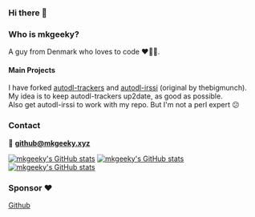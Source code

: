 ### Hi there 👋

### Who is mkgeeky?
A guy from Denmark who loves to code ❤️🧑‍💻.

#### Main Projects
I have forked [autodl-trackers](https://github.com/mkgeeky/autodl-trackers) and [autodl-irssi](https://github.com/mkgeeky/autodl-irssi) (original by thebigmunch).<br />
My idea is to keep autodl-trackers up2date, as good as possible.<br />
Also get autodl-irssi to work with my repo. But I'm not a perl expert :confused:

### Contact
📧 **github@mkgeeky.xyz**

[![mkgeeky's GitHub stats](https://github-readme-stats.vercel.app/api?username=mkgeeky&show_icons=true&count_private=true)](https://github.com/mkgeeky)
[![mkgeeky's GitHub stats](https://github-readme-stats.vercel.app/api/top-langs/?username=mkgeeky&layout=compact)](https://github.com/mkgeeky)
[![mkgeeky's GitHub stats](https://github-readme-streak-stats.herokuapp.com/?user=mkgeeky&)](https://github.com/mkgeeky)

### Sponsor ❤️
[Github](https://github.com/sponsors/mkgeeky)
<!--
**mkgeeky/mkgeeky** is a ✨ _special_ ✨ repository because its `README.md` (this file) appears on your GitHub profile.

Here are some ideas to get you started:

- 🔭 I’m currently working on ...
- 🌱 I’m currently learning ...
- 👯 I’m looking to collaborate on ...
- 🤔 I’m looking for help with ...
- 💬 Ask me about ...
- 📫 How to reach me: ...
- 😄 Pronouns: ...
- ⚡ Fun fact: ...
-->
